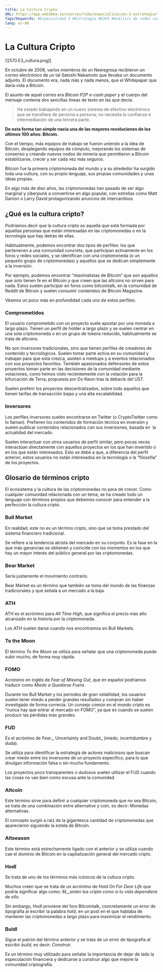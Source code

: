 ```yaml
---
title: La Cultura Cripto
URL: https://app.web3mba.io/courses/take/especializacion-3-estrategia/texts/37532091-u4-01-la-cultura-cripto
Tags/Keywords: #Especialidad 3 #Estrategia #E3U4 #Análisis de redes sociales #redes sociales ##cultura cripto
lang: es-AR
---
```

# La Cultura Cripto
![[570.E3_cultura.png]]

En octubre de 2008, varios miembros de un Newsgroup recibieron un correo electrónico de un tal Satoshi Nakamoto que llevaba un documento adjunto. El documento era, nada más y nada menos, que el Whitepaper que daría vida a Bitcoin.

El asunto de aquel correo era _Bitcoin P2P e-cash paper_ y el cuerpo del mensaje contenía dos sencillas líneas de texto en las que decía:
> He estado trabajando en un nuevo sistema de efectivo electrónico que se transfiere de persona a persona; no necesita la confianza e intermediación de una tercera parte.

**De esta forma tan simple nacía una de las mayores revoluciones de los últimos 100 años: Bitcoin.** 

Con el tiempo, más equipos de trabajo se fueron uniendo a la idea de Bitcoin, desplegando equipos de cómputo, mejorando los sistemas de consenso y creando nuevos nodos de minería que permitieron a Bitcoin estabilizarse, crecer y ser cada vez más seguros. 

Bitcoin fue la primera criptomoneda del mundo y a su alrededor ha surgido toda una cultura, con su propio lenguaje, sus propias comunidades y unas ideas propias. 

En algo más de diez años, las criptomonedas han pasado de ser algo marginal y ciberpunk a convertirse en algo popular, con estrellas como Matt Damon o Larry David protagonizando anuncios de intercambios. 

## ¿Qué es la cultura cripto?
Podríamos decir que la cultura cripto es aquella que está formada por aquellas personas que están interesadas en las criptomonedas o en la tecnología que hay detrás de ellas.

Habitualmente, podemos encontrar dos tipos de perfiles: los que pertenecen a una comunidad concreta, que participan activamente en los foros y redes sociales, y se identifican con una criptomoneda (o un pequeño grupo de criptomonedas) y aquellos que se dedican simplemente a la inversión.

Por ejemplo, podemos encontrar “maximalistas de Bitcoin” que son aquellos que solo tienen fe en el Bitcoin y que creen que las altcoins no sirven para nada. Estos suelen participar en foros como bitcointalk, en la comunidad de Reddit de Bitcoin y suelen consumir contenidos de Bitcoin Magazine.

Véamos un poco más en profundidad cada uno de estos perfiles:

### Comprometidos
El usuario comprometido con un proyecto suele apostar por una moneda a largo plazo. Tienen un perfil de holder a largo plazo y se suelen centrar en una sola criptomoneda o en un grupo de tokens reducido, habitualmente se trata de altcoins.

No son inversores tradicionales, sino que tienen perfiles de creadores de contenido y tecnológicos. Suelen tomar parte activa en su comunidad y trabajan para que esta crezca, asisten a meetups y a eventos relacionados con sus proyectos favoritos. También apasionados defensores de estos proyectos toman parte en las decisiones de la comunidad mediante votaciones, como hemos visto recientemente con la votación para la bifurcación de Terra, propuesta por Do Kwon tras la debacle del UST.

Suelen preferir los proyectos descentralizados, sobre todo aquellos que tienen tarifas de transacción bajas y una alta escalabilidad.

### Inversores
Los perfiles inversores suelen encontrarse en Twitter (o CryptoTwitter como lo llaman). Prefieren los contenidos de formación técnica en inversión y suelen publicar contenidos relacionados con sus inversiones, basada en  la actualidad del mercado.

Suelen interactuar con otros usuarios de perfil similar, pero pocas veces interactúan directamente con aquellos proyectos en los que han invertido o en los que están interesados. Esto se debe a que, a diferencia del perfil anterior, estos usuarios no están interesados en la tecnología o la “filosofía” de los proyectos.

## Glosario de términos cripto
El ecosistema y la cultura de las criptomonedas no para de crecer. Como cualquier comunidad relacionada con un tema, se ha creado todo un lenguaje con términos propios que debemos conocer para entender a la perfección la cultura cripto.

### Bull Market
En realidad, este no es un término cripto, sino que se toma prestado del sistema financiero tradicional. 

Se refiere a la tendencia alcista del mercado en su conjunto. Es la fase en la que más ganancias se obtienen y coincide con los momentos en los que hay un mayor interés del público general por las criptomonedas.

### Bear Market
Sería justamente el movimiento contrario. 

Bear Market es un término que también se toma del mundo de las finanzas tradicionales y que señala a un mercado a la baja.

### ATH
ATH es el acrónimo para _All Time High_, que significa el precio más alto alcanzado en la historia por la criptomoneda. 

Los ATH suelen darse cuando nos encontramos en Bull Markets.

### To the Moon
El término _To the Moon_ se utiliza para señalar que una criptomoneda puede subir mucho, de forma muy rápida. 

### FOMO
Acrónimo en inglés de _Fear of Missing Out_, que en español podríamos traducir como _Miedo a Quedarse Fuera_. 

Durante los Bull Market y los periodos de gran volatilidad, los usuarios suelen tener miedo a perder grandes resultados y compran sin haber investigado de forma correcta. Un consejo común en el mundo cripto es “nunca hay que entrar al mercado en FOMO”, ya que es cuando se suelen producir las pérdidas más grandes.

### FUD
Es el acrónimo de _Fear__, Uncertainty and Doubt_ (miedo, incertidumbre y duda). 

Se utiliza para identificar la estrategia de actores maliciosos que buscan crear miedo entre los inversores de un proyecto específico, para lo que divulgan información falsa o sin mucho fundamento.

Los proyectos poco transparentes o dudosos suelen utilizar el FUD cuando las cosas no van bien como excusa ante la comunidad.

### Altcoin
Este término sirve para definir a cualquier criptomoneda que no sea Bitcoin, se trata de una combinación entre alternative y coin, es decir: Monedas alternativas. 

El concepto surgió a raíz de la gigantesca cantidad de criptomonedas que aparecieron siguiendo la estela de Bitcoin.

### Altseason
Este término está estrechamente ligado con el anterior y se utiliza cuando cae el dominio de Bitcoin en la capitalización general del mercado cripto.

### Hodl
Se trata de uno de los términos más icónicos de la cultura cripto. 

Muchos creen que se trata de un acrónimo de _Hold On For Dear Life_ que podría significar algo como: _M__antén tus cripto como si tu vida dependiera de ello_. 

Sin embargo, Hodl proviene del foro Bitcointalk, concretamente un error de tipografía al escribir la palabra _hold_, en un post en el que hablaba de mantener las criptomonedas a largo plazo para maximizar el rendimiento.

### Buidl
Sigue el patrón del término anterior y se trata de un error de tipografía al escribir _build_, es decir: _Construir_. 

Es un término muy utilizado para señalar la importancia de dejar de lado la especulación financiera y dedicarse a construir algo que mejore la comunidad criptografía.